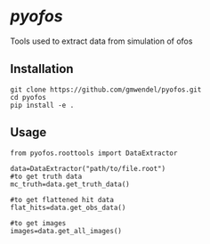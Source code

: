 # *pyofos*

Tools used to extract data from simulation of ofos


## Installation

```
git clone https://github.com/gmwendel/pyofos.git
cd pyofos
pip install -e .
```

## Usage

```
from pyofos.roottools import DataExtractor

data=DataExtractor("path/to/file.root")
#to get truth data
mc_truth=data.get_truth_data()

#to get flattened hit data
flat_hits=data.get_obs_data()

#to get images
images=data.get_all_images()
```



